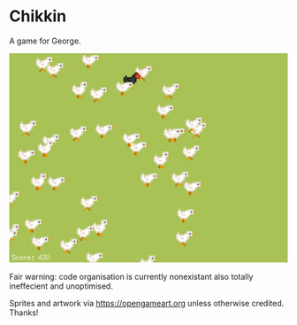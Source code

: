 # Chikkin

A game for George.

![Chikkin screenshot](./resources/chikkin.png)

Fair warning: code organisation is currently nonexistant also totally ineffecient and unoptimised.

Sprites and artwork via https://opengameart.org unless otherwise credited. Thanks!
